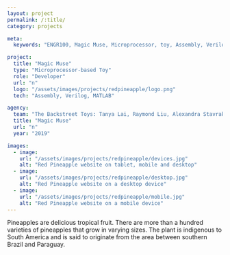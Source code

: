```yaml
---
layout: project
permalink: /:title/
category: projects

meta:
  keywords: "ENGR100, Magic Muse, Microprocessor, toy, Assembly, Verilog"

project:
  title: "Magic Muse"
  type: "Microprocessor-based Toy"
  role: "Developer"
  url: "n"
  logo: "/assets/images/projects/redpineapple/logo.png"
  tech: "Assembly, Verilog, MATLAB"

agency:
  team: "The Backstreet Toys: Tanya Lai, Raymond Liu, Alexandra Stavrakos, Anthony Zhu"
  title: "Magic Muse"
  url: "n"
  year: "2019"

images:
  - image:
    url: "/assets/images/projects/redpineapple/devices.jpg"
    alt: "Red Pineapple website on tablet, mobile and desktop"
  - image:
    url: "/assets/images/projects/redpineapple/desktop.jpg"
    alt: "Red Pineapple website on a desktop device"
  - image:
    url: "/assets/images/projects/redpineapple/mobile.jpg"
    alt: "Red Pineapple website on a mobile device"
---
```

<p>Pineapples are delicious tropical fruit. There are more than a hundred varieties of pineapples that grow in varying sizes. The plant is indigenous to South America and is said to originate from the area between southern Brazil and Paraguay.</p>
